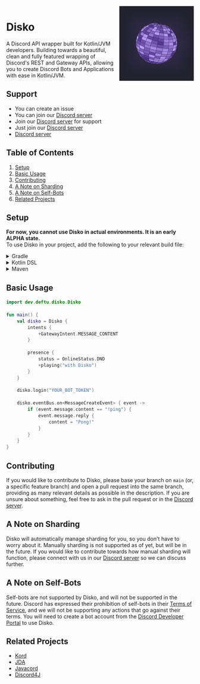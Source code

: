 <img align="right" src="./.github/logo.png" height="200" width="200">

# Disko
A Discord API wrapper built for Kotlin/JVM developers. Building towards a beautiful, clean and fully featured wrapping of Discord's REST and Gateway APIs, allowing you to create Discord Bots and Applications with ease in Kotlin/JVM.

## Support
- You can create an issue
- You can join our [Discord server][discord]
- Join our [Discord server][discord] for support
- Just join our [Discord server][discord]
- [Discord server][discord]

## Table of Contents
1. [Setup](#setup)
2. [Basic Usage](#basic-usage)
3. [Contributing](#contributing)
4. [A Note on Sharding](#a-note-on-sharding)
5. [A Note on Self-Bots](#a-note-on-self-bots)
6. [Related Projects](#related-projects)

## Setup
**For now, you cannot use Disko in actual environments. It is an early ALPHA state.**  
To use Disko in your project, add the following to your relevant build file:

<details>
    <summary>Gradle</summary>

```kotlin
repositories {
    maven { url = "https://maven.deftu.dev/releases" }
}

dependencies {
    implementation("dev.deftu:disko:<VERSION>")
}
```

</details>

<details>
    <summary>Kotlin DSL</summary>

```kotlin
repositories {
    maven("https://maven.deftu.dev/releases")
}

dependencies {
    implementation("dev.deftu:disko:<VERSION>")
}
```

</details>

<details>
    <summary>Maven</summary>

```xml
<repositories>
    <repository>
        <id>deftu-repo</id>
        <url>https://maven.deftu.dev/releases</url>
    </repository>
</repositories>

<dependencies>
    <dependency>
        <groupId>dev.deftu</groupId>
        <artifactId>disko</artifactId>
        <version>VERSION</version>
    </dependency>
</dependencies>
```

</details>

## Basic Usage
```kotlin
import dev.deftu.disko.Disko

fun main() {
    val disko = Disko {
        intents {
            +GatewayIntent.MESSAGE_CONTENT
        }
        
        presence {
            status = OnlineStatus.DND
            +playing("with Disko")
        }
    }
    
    disko.login("YOUR_BOT_TOKEN")
    
    disko.eventBus.on<MessageCreateEvent> { event ->
        if (event.message.content == "!ping") {
            event.message.reply {
                content = "Pong!"
            }
        }
    }
}
```

## Contributing
If you would like to contribute to Disko, please base your branch on `main` (or, a specific feature branch) and open a pull request into the same branch, providing as many relevant details as possible in the description. If you are unsure about something, feel free to ask in the pull request or in the [Discord server][discord].

## A Note on Sharding
Disko will automatically manage sharding for you, so you don't have to worry about it. Manually sharding is not supported as of yet, but will be in the future. If you would like to contribute towards how manual sharding will function, please connect with us in our [Discord server][discord] so we can discuss further.

## A Note on Self-Bots
Self-bots are not supported by Disko, and will not be supported in the future. Discord has expressed their prohibition of self-bots in their [Terms of Service](https://discord.com/terms), and we will not be supporting any actions that go against their terms. You will need to create a bot account from the [Discord Developer Portal](https://discord.com/developers/applications) to use Disko.

## Related Projects
- [Kord](https://github.com/kordlib/kord)
- [JDA](https://github.com/discord-jda/JDA)
- [Javacord](https://github.com/Javacord/Javacord)
- [Discord4J](https://github.com/Discord4J/Discord4J)

[discord]: https://discord.gg/rYHWPbh7CS
